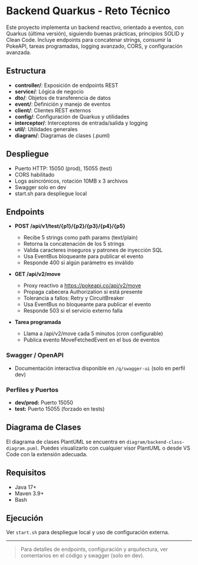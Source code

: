 # Backend Quarkus - Reto Técnico

Este proyecto implementa un backend reactivo, orientado a eventos, con Quarkus (última versión), siguiendo buenas prácticas, principios SOLID y Clean Code. Incluye endpoints para concatenar strings, consumir la PokeAPI, tareas programadas, logging avanzado, CORS, y configuración avanzada.

## Estructura
- **controller/**: Exposición de endpoints REST
- **service/**: Lógica de negocio
- **dto/**: Objetos de transferencia de datos
- **event/**: Definición y manejo de eventos
- **client/**: Clientes REST externos
- **config/**: Configuración de Quarkus y utilidades
- **interceptor/**: Interceptores de entrada/salida y logging
- **util/**: Utilidades generales
- **diagram/**: Diagramas de clases (.puml)

## Despliegue
- Puerto HTTP: 15050 (prod), 15055 (test)
- CORS habilitado
- Logs asincrónicos, rotación 10MB x 3 archivos
- Swagger solo en dev
- start.sh para despliegue local

## Endpoints

- **POST /api/v1/test/{p1}/{p2}/{p3}/{p4}/{p5}**
	- Recibe 5 strings como path params (text/plain)
	- Retorna la concatenación de los 5 strings
	- Valida caracteres inseguros y patrones de inyección SQL
	- Usa EventBus bloqueante para publicar el evento
	- Responde 400 si algún parámetro es inválido

- **GET /api/v2/move**
	- Proxy reactivo a https://pokeapi.co/api/v2/move
	- Propaga cabecera Authorization si está presente
	- Tolerancia a fallos: Retry y CircuitBreaker
	- Usa EventBus no bloqueante para publicar el evento
	- Responde 503 si el servicio externo falla

- **Tarea programada**
	- Llama a /api/v2/move cada 5 minutos (cron configurable)
	- Publica evento MoveFetchedEvent en el bus de eventos

### Swagger / OpenAPI
- Documentación interactiva disponible en `/q/swagger-ui` (solo en perfil dev)

### Perfiles y Puertos
- **dev/prod:** Puerto 15050
- **test:** Puerto 15055 (forzado en tests)

## Diagrama de Clases
El diagrama de clases PlantUML se encuentra en `diagram/backend-class-diagram.puml`.
Puedes visualizarlo con cualquier visor PlantUML o desde VS Code con la extensión adecuada.

## Requisitos
- Java 17+
- Maven 3.9+
- Bash

## Ejecución
Ver `start.sh` para despliegue local y uso de configuración externa.

---

> Para detalles de endpoints, configuración y arquitectura, ver comentarios en el código y swagger (solo en dev).
